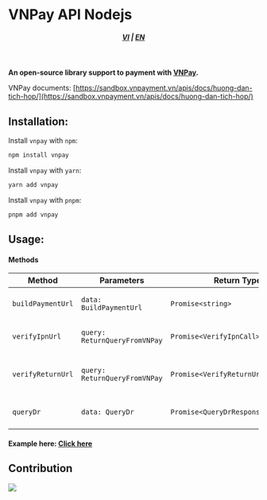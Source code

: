 # VNPay API Nodejs

<div style="text-align: center;">
    <h5>
        <a href="./README.md">VI</a>
        |
        <a href="./README_en-US.md">EN</a>
    </h5>
</div>
<br/>

<strong>An open-source library support to payment with [VNPay](https://vnpay.vn).</strong>

VNPay documents: [https://sandbox.vnpayment.vn/apis/docs/huong-dan-tich-hop/](https://sandbox.vnpayment.vn/apis/docs/huong-dan-tich-hop/)

## Installation:

Install `vnpay` with `npm`:

```bash
npm install vnpay
```

Install `vnpay` with `yarn`:

```bash
yarn add vnpay
```

Install `vnpay` with `pnpm`:

```bash
pnpm add vnpay
```

## Usage:

#### Methods

<table>
    <thead>
        <tr>
            <th>Method</th>
            <th>Parameters</th>
            <th>Return Type</th>
            <th>Description</th>
        </tr>
    </thead>
    <tbody>
        <tr>
            <td><code>buildPaymentUrl</code></td>
            <td><code>data: BuildPaymentUrl</code></td>
            <td><code>Promise&lt;string&gt;</code></td>
            <td>Build payment url with data</td>
        </tr>
        <tr>
            <td><code>verifyIpnUrl</code></td>
            <td><code>query: ReturnQueryFromVNPay</code></td>
            <td><code>Promise&lt;VerifyIpnCall&gt;</code></td>
            <td>Verify <a href="https://en.wikipedia.org/wiki/Instant_payment_notification" target="_blank">ipn</a> call from VNPay</td>
        </tr>
        <tr>
            <td><code>verifyReturnUrl</code></td>
            <td><code>query: ReturnQueryFromVNPay</code></td>
            <td><code>Promise&lt;VerifyReturnUrl&gt;</code></td>
            <td>Verify return url from VNPay</td>
        </tr>
        <tr>
            <td><code>queryDr</code></td>
            <td><code>data: QueryDr</code></td>
            <td><code>Promise&lt;QueryDrResponseFromVNPay&gt;</code></td>
            <td>Query result transaction</td>
        </tr>
    </tbody>
</table>

#### Example here: <a href="https://github.com/lehuygiang28/vnpay/blob/main/example/express.ts" target="_blank">Click here</a>

## Contribution

<a href="https://github.com/lehuygiang28/vnpay/graphs/contributors">
  <img src="https://contrib.rocks/image?repo=lehuygiang28/vnpay" />
</a>
